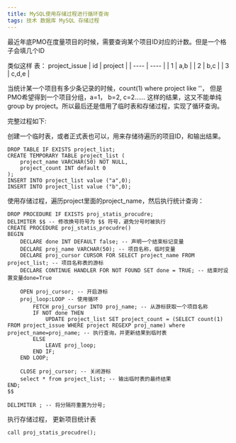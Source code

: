 ```yaml
---
title: MySQL使用存储过程进行循环查询
tags: 技术 数据库 MySQL 存储过程
--- 
```


最近年底PMO在度量项目的时候，需要查询某个项目ID对应的计数。但是一个格子会填几个ID

类似这样 表： project_issue
| id  | project |
| ---- | ---- |
| 1  | a,b  |
| 2  | b,c  |
| 3  | c,d,e  |

当统计某一个项目有多少条记录的时候，count(1) where project like ''， 但是PMO希望得到一个项目分组，a=1， b=2, c=2…… 这样的结果，这又不能单纯group by project。所以最后还是借用了临时表和存储过程，实现了循环查询。

<!--more-->

完整过程如下:

创建一个临时表，或者正式表也可以，用来存储待遍历的项目ID，和输出结果。

    DROP TABLE IF EXISTS project_list;
    CREATE TEMPORARY TABLE project_list (
        project_name VARCHAR(50) NOT NULL,
        project_count INT default 0
    );
    INSERT INTO project_list value ("a",0);
    INSERT INTO project_list value ("b",0);

使用存储过程，遍历project里面的project_name，然后执行统计查询：

    DROP PROCEDURE IF EXISTS proj_statis_procudre;
    DELIMITER $$ -- 修改换号符号为 $$ 符号，避免分号时被执行
    CREATE PROCEDURE proj_statis_procudre()
    BEGIN
        DECLARE done INT DEFAULT false; -- 声明一个结束标记变量
        DECLARE proj_name VARCHAR(50); -- 项目名称，临时变量
        DECLARE proj_cursor CURSOR FOR SELECT project_name FROM project_list; -- 项目名称表的游标
        DECLARE CONTINUE HANDLER FOR NOT FOUND SET done = TRUE; -- 结束时设置变量done=True

        OPEN proj_cursor; -- 开启游标
        proj_loop:LOOP -- 使用循环
            FETCH proj_cursor INTO proj_name; -- 从游标获取一个项目名称
            IF NOT done THEN
                UPDATE project_list SET project_count = (SELECT count(1) FROM project_issue WHERE project REGEXP proj_name) where project_name=proj_name; -- 执行查询，并更新结果到临时表
            ELSE
                LEAVE proj_loop;
            END IF;
        END LOOP;

        CLOSE proj_cursor; -- 关闭游标
        select * from project_list; -- 输出临时表的最终结果
    END;
    $$

    DELIMITER ; -- 将分隔符重置为分号;

执行存储过程， 更新项目统计表

    call proj_statis_procudre();